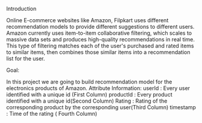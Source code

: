 Introduction

   Online E-commerce websites like Amazon, Filpkart uses different recommendation models to provide different suggestions to different users. Amazon currently uses item-to-item collaborative filtering, which scales to massive data sets and produces high-quality recommendations in real time. This type of filtering matches each of the user's purchased and rated items to similar items, then combines those similar items into a recommendation list for the user.



Goal:


In this project we are going to build recommendation model for the electronics products of Amazon.
Attribute Information:
userId : Every user identified with a unique id (First Column)
productId : Every product identified with a unique id(Second Column)
Rating : Rating of the corresponding product by the corresponding user(Third Column)
timestamp : Time of the rating ( Fourth Column)

